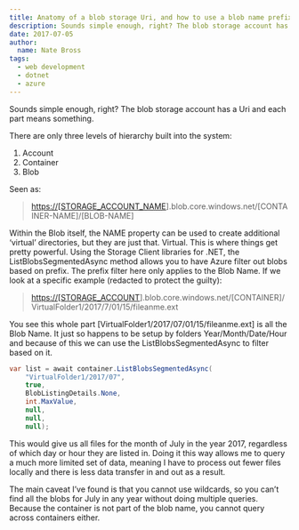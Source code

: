 ```yaml
---
title: Anatomy of a blob storage Uri, and how to use a blob name prefix to make Azure do your filtering. 
description: Sounds simple enough, right? The blob storage account has a Uri and each part means something.
date: 2017-07-05
author: 
  name: Nate Bross
tags: 
  - web development
  - dotnet
  - azure
---
```

Sounds simple enough, right? The blob storage account has a Uri and each part means something.

There are only three levels of hierarchy built into the system:

 1. Account
 2. Container
 3. Blob

Seen as:

> <https://[STORAGE_ACCOUNT_NAME>].blob.core.windows.net/[CONTAINER-NAME]/[BLOB-NAME]

Within the Blob itself, the NAME property can be used to create additional ‘virtual’ directories, but they are just that. Virtual. This is where things get pretty powerful. Using the Storage Client libraries for .NET, the ListBlobsSegmentedAsync method allows you to have Azure filter out blobs based on prefix. The prefix filter here only applies to the Blob Name. If we look at a specific example (redacted to protect the guilty):

> <https://[STORAGE_ACCOUNT>].blob.core.windows.net/[CONTAINER]/VirtualFolder1/2017/7/01/15/fileanme.ext

You see this whole part [VirtualFolder1/2017/07/01/15/fileanme.ext] is all the Blob Name. It just so happens to be setup by folders Year/Month/Date/Hour and because of this we can use the ListBlobsSegmentedAsync to filter based on it.

```csharp
var list = await container.ListBlobsSegmentedAsync(
    "VirtualFolder1/2017/07", 
    true, 
    BlobListingDetails.None,
    int.MaxValue, 
    null, 
    null, 
    null);
```

This would give us all files for the month of July in the year 2017, regardless of which day or hour they are listed in. Doing it this way allows me to query a much more limited set of data, meaning I have to process out fewer files locally and there is less data transfer in and out as a result.

The main caveat I’ve found is that you cannot use wildcards, so you can’t find all the blobs for July in any year without doing multiple queries. Because the container is not part of the blob name, you cannot query across containers either.
